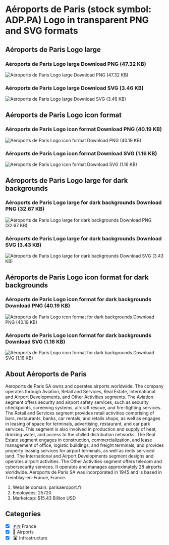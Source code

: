 # Aéroports de Paris (stock symbol: ADP.PA) Logo in transparent PNG and SVG formats

## Aéroports de Paris Logo large

### Aéroports de Paris Logo large Download PNG (47.32 KB)

![Aéroports de Paris Logo large Download PNG (47.32 KB)](/img/orig/ADP.PA_BIG-b4a64a5f.png)

### Aéroports de Paris Logo large Download SVG (3.46 KB)

![Aéroports de Paris Logo large Download SVG (3.46 KB)](/img/orig/ADP.PA_BIG-2e979f9e.svg)

## Aéroports de Paris Logo icon format

### Aéroports de Paris Logo icon format Download PNG (40.19 KB)

![Aéroports de Paris Logo icon format Download PNG (40.19 KB)](/img/orig/ADP.PA-829525b6.png)

### Aéroports de Paris Logo icon format Download SVG (1.16 KB)

![Aéroports de Paris Logo icon format Download SVG (1.16 KB)](/img/orig/ADP.PA-f06f1cb7.svg)

## Aéroports de Paris Logo large for dark backgrounds

### Aéroports de Paris Logo large for dark backgrounds Download PNG (32.67 KB)

![Aéroports de Paris Logo large for dark backgrounds Download PNG (32.67 KB)](/img/orig/ADP.PA_BIG.D-bdf51a8a.png)

### Aéroports de Paris Logo large for dark backgrounds Download SVG (3.43 KB)

![Aéroports de Paris Logo large for dark backgrounds Download SVG (3.43 KB)](/img/orig/ADP.PA_BIG.D-b9d63a3e.svg)

## Aéroports de Paris Logo icon format for dark backgrounds

### Aéroports de Paris Logo icon format for dark backgrounds Download PNG (40.19 KB)

![Aéroports de Paris Logo icon format for dark backgrounds Download PNG (40.19 KB)](/img/orig/ADP.PA.D-9d71edba.png)

### Aéroports de Paris Logo icon format for dark backgrounds Download SVG (1.16 KB)

![Aéroports de Paris Logo icon format for dark backgrounds Download SVG (1.16 KB)](/img/orig/ADP.PA.D-67aec3e4.svg)

## About Aéroports de Paris

Aeroports de Paris SA owns and operates airports worldwide. The company operates through Aviation, Retail and Services, Real Estate, International and Airport Developments, and Other Activities segments. The Aviation segment offers security and airport safety services, such as security checkpoints, screening systems, aircraft rescue, and fire-fighting services. The Retail and Services segment provides retail activities comprising of bars, restaurants, banks, car rentals, and retails shops, as well as engages in leasing of space for terminals, advertising, restaurant, and car park services. This segment is also involved in production and supply of heat, drinking water, and access to the chilled distribution networks. The Real Estate segment engages in construction, commercialization, and lease management of office, logistic buildings, and freight terminals; and provides property leasing services for airport terminals, as well as rents serviced land. The International and Airport Developments segment designs and operates airport activities. The Other Activities segment offers telecom and cybersecurity services. It operates and manages approximately 28 airports worldwide. Aeroports de Paris SA was incorporated in 1945 and is based in Tremblay-en-France, France.

1. Website domain: parisaeroport.fr
2. Employees: 25720
3. Marketcap: $15.43 Billion USD


## Categories
- [x] 🇫🇷 France
- [x] 🛫 Airports
- [x] 🛣️ Infrastructure
